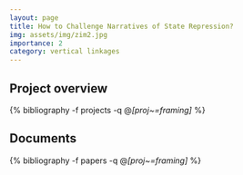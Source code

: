 ```yaml
---
layout: page
title: How to Challenge Narratives of State Repression?
img: assets/img/zim2.jpg
importance: 2
category: vertical linkages
---
```


## Project overview

<div class="publications">

  {% bibliography -f projects -q @*[proj~=framing]* %}

</div>

## Documents

<div class="publications">

  {% bibliography -f papers -q @*[proj~=framing]* %}

</div>
